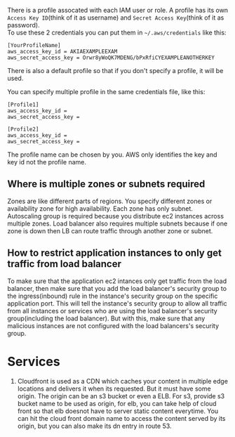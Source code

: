 There is a profile assocated with each IAM user or role.
A profile has its own `Access Key ID`(think of it as username) and `Secret Access Key`(think of it as password).  
To use these 2 credentials you can put them in `~/.aws/credentials` like this:
```
[YourProfileName]
aws_access_key_id = AKIAEXAMPLEEXAM
aws_secret_access_key = Orwr8yWoQK7MDENG/bPxRfiCYEXAMPLEANOTHERKEY
```

There is also a default profile so that if you don't specify a profile, it will be used.

You can specify multiple profile in the same credentials file, like this:
```
[Profile1]
aws_access_key_id =
aws_secret_access_key = 

[Profile2]
aws_access_key_id =
aws_secret_access_key = 
```

The profile name can be chosen by you. AWS only identifies the key and key id not the profile name.


## Where is multiple zones or subnets required
Zones are like different parts of regions. You specify different zones or availability zone for high availability. 
Each zone has only subnet.
Autoscaling group is required because you distribute ec2 instances across multiple zones.
Load balancer also requires multiple subnets because if one zone is down then LB can route traffic through another zone or subnet.

## How to restrict application instances to only get traffic from load balancer

To make sure that the application ec2 intances only get traffic from the load balancer, then make sure that you add the load balancer's security group to the ingress(inbound) rule in the instance's security group on the specific application port. 
This will tell the instance's security group to allow all traffic from all instances or services who are using the load balancer's security group(including the load balancer). But with this, make sure that any malicious instances are not configured with the load balancers's security group. 



# Services

1. Cloudfront is used as a CDN which caches your content in multiple edge locations and delivers it when its requested. But it must have some origin. The origin can be an s3 bucket or even a ELB. For s3, provide s3 bucket name to be used as origin, for elb, you can take help of cloud front so that elb doesnot have to server static content everytime. You can hit the cloud front domain name to access the content served by its origin, but you can also make its dn entry in route 53.

